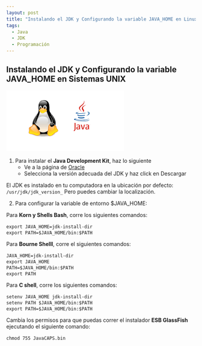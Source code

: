 ```yaml
---
layout: post
title: "Instalando el JDK y Configurando la variable JAVA_HOME en Linux"
tags: 
  - Java
  - JDK
  - Programación
---
```


## Instalando el JDK y Configurando la variable JAVA_HOME en Sistemas UNIX


![Java Linux](/images/java_linux.png "Java Linux")


1. Para instalar el **Java Development Kit**, haz lo siguiente
    - Ve a la página de [Oracle](http://java.sun.com/javase/downloads/index.jsp)
    - Selecciona la versión adecuada del JDK y haz click en Descargar

El JDK es instalado en tu computadora en la ubicación por defecto: `/usr/jdk/jdk_version_` Pero puedes cambiar la localización.

2. Para configurar la variable de entorno $JAVA_HOME:
  
Para **Korn y Shells Bash**, corre los siguientes comandos:

    export JAVA_HOME=jdk-install-dir
    export PATH=$JAVA_HOME/bin:$PATH

Para **Bourne Shelll**, corre el siguientes comandos:

    JAVA_HOME=jdk-install-dir
    export JAVA_HOME
    PATH=$JAVA_HOME/bin:$PATH
    export PATH

Para **C shell**, corre los siguientes comandos:

    setenv JAVA_HOME jdk-install-dir
    setenv PATH $JAVA_HOME/bin:$PATH
    export PATH=$JAVA_HOME/bin:$PATH


Cambia los permisos para que puedas correr el instalador **ESB GlassFish** ejecutando el siguiente comando:

    chmod 755 JavaCAPS.bin

